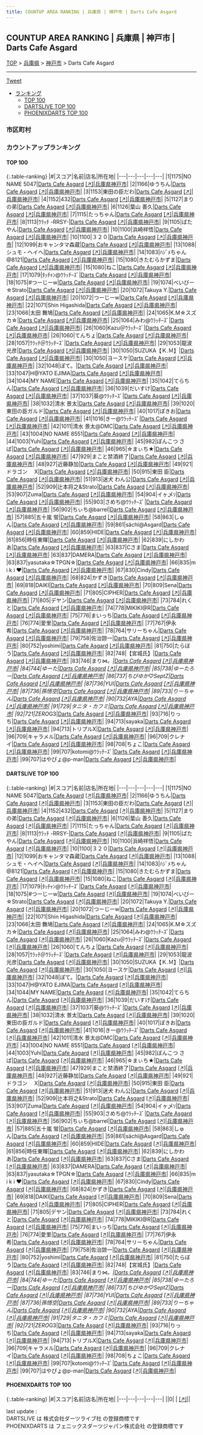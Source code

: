 ```yaml
---
title: COUNTUP AREA RANKING | 兵庫県 | 神戸市 | Darts Cafe Asgard
---
```

## COUNTUP AREA RANKING | 兵庫県 | 神戸市 | Darts Cafe Asgard

[TOP](/darts/rank/) > [兵庫県](/darts/rank/兵庫県/) > [神戸市](/darts/rank/兵庫県/神戸市/) > Darts Cafe Asgard

___

<a href="https://twitter.com/share?ref_src=twsrc%5Etfw" data-text="COUNTUP AREA RANKING | 兵庫県神戸市Darts Cafe Asgard" class="twitter-share-button" data-hashtags="DARTSLIVE,PHOENIXDARTS,darts,ダーツ" data-show-count="false">Tweet</a>

* [ランキング](#カウントアップランキング)
    * [TOP 100](#top-100)
    * [DARTSLIVE TOP 100](#dartslive-top-100)
    * [PHOENIXDARTS TOP 100](#phoenixdarts-top-100)

### 市区町村

<ul>

</ul>

### カウントアップランキング

#### TOP 100



{:.table-ranking}
|#|スコア|名前|店名|所在地|
|---|---|---|---|---|
|1|1175|<span class="rank-name-dl">NO NAME 5047</span>|<a href="/darts/rank/shops/84712648398ecf960d9b047a20a7ba1e.html">Darts Cafe Asgard</a> <a href="https://search.dartslive.com/jp/shop/84712648398ecf960d9b047a20a7ba1e">[↗]</a>|<a href="/darts/rank/兵庫県/神戸市">兵庫県神戸市</a>|
|2|1166|<span class="rank-name-dl">ゆうちん</span>|<a href="/darts/rank/shops/84712648398ecf960d9b047a20a7ba1e.html">Darts Cafe Asgard</a> <a href="https://search.dartslive.com/jp/shop/84712648398ecf960d9b047a20a7ba1e">[↗]</a>|<a href="/darts/rank/兵庫県/神戸市">兵庫県神戸市</a>|
|3|1153|<span class="rank-name-dl">東田の臣だわ</span>|<a href="/darts/rank/shops/84712648398ecf960d9b047a20a7ba1e.html">Darts Cafe Asgard</a> <a href="https://search.dartslive.com/jp/shop/84712648398ecf960d9b047a20a7ba1e">[↗]</a>|<a href="/darts/rank/兵庫県/神戸市">兵庫県神戸市</a>|
|4|1152|<span class="rank-name-dl">432</span>|<a href="/darts/rank/shops/84712648398ecf960d9b047a20a7ba1e.html">Darts Cafe Asgard</a> <a href="https://search.dartslive.com/jp/shop/84712648398ecf960d9b047a20a7ba1e">[↗]</a>|<a href="/darts/rank/兵庫県/神戸市">兵庫県神戸市</a>|
|5|1127|<span class="rank-name-dl">まりの弟</span>|<a href="/darts/rank/shops/84712648398ecf960d9b047a20a7ba1e.html">Darts Cafe Asgard</a> <a href="https://search.dartslive.com/jp/shop/84712648398ecf960d9b047a20a7ba1e">[↗]</a>|<a href="/darts/rank/兵庫県/神戸市">兵庫県神戸市</a>|
|6|1126|<span class="rank-name-dl">葉山 善久</span>|<a href="/darts/rank/shops/84712648398ecf960d9b047a20a7ba1e.html">Darts Cafe Asgard</a> <a href="https://search.dartslive.com/jp/shop/84712648398ecf960d9b047a20a7ba1e">[↗]</a>|<a href="/darts/rank/兵庫県/神戸市">兵庫県神戸市</a>|
|7|1115|<span class="rank-name-dl">たっちゃん</span>|<a href="/darts/rank/shops/84712648398ecf960d9b047a20a7ba1e.html">Darts Cafe Asgard</a> <a href="https://search.dartslive.com/jp/shop/84712648398ecf960d9b047a20a7ba1e">[↗]</a>|<a href="/darts/rank/兵庫県/神戸市">兵庫県神戸市</a>|
|8|1113|<span class="rank-name-dl">ｳﾗｯﾁ -RRSY-</span>|<a href="/darts/rank/shops/84712648398ecf960d9b047a20a7ba1e.html">Darts Cafe Asgard</a> <a href="https://search.dartslive.com/jp/shop/84712648398ecf960d9b047a20a7ba1e">[↗]</a>|<a href="/darts/rank/兵庫県/神戸市">兵庫県神戸市</a>|
|9|1105|<span class="rank-name-dl">ばたやん</span>|<a href="/darts/rank/shops/84712648398ecf960d9b047a20a7ba1e.html">Darts Cafe Asgard</a> <a href="https://search.dartslive.com/jp/shop/84712648398ecf960d9b047a20a7ba1e">[↗]</a>|<a href="/darts/rank/兵庫県/神戸市">兵庫県神戸市</a>|
|10|1100|<span class="rank-name-dl">浜崎祥悟</span>|<a href="/darts/rank/shops/84712648398ecf960d9b047a20a7ba1e.html">Darts Cafe Asgard</a> <a href="https://search.dartslive.com/jp/shop/84712648398ecf960d9b047a20a7ba1e">[↗]</a>|<a href="/darts/rank/兵庫県/神戸市">兵庫県神戸市</a>|
|10|1100|<span class="rank-name-dl">３２０</span>|<a href="/darts/rank/shops/84712648398ecf960d9b047a20a7ba1e.html">Darts Cafe Asgard</a> <a href="https://search.dartslive.com/jp/shop/84712648398ecf960d9b047a20a7ba1e">[↗]</a>|<a href="/darts/rank/兵庫県/神戸市">兵庫県神戸市</a>|
|12|1099|<span class="rank-name-dl">おキャンタマ森蔵</span>|<a href="/darts/rank/shops/84712648398ecf960d9b047a20a7ba1e.html">Darts Cafe Asgard</a> <a href="https://search.dartslive.com/jp/shop/84712648398ecf960d9b047a20a7ba1e">[↗]</a>|<a href="/darts/rank/兵庫県/神戸市">兵庫県神戸市</a>|
|13|1088|<span class="rank-name-dl">シュモ・ヘイヘ</span>|<a href="/darts/rank/shops/84712648398ecf960d9b047a20a7ba1e.html">Darts Cafe Asgard</a> <a href="https://search.dartslive.com/jp/shop/84712648398ecf960d9b047a20a7ba1e">[↗]</a>|<a href="/darts/rank/兵庫県/神戸市">兵庫県神戸市</a>|
|14|1083|<span class="rank-name-dl">ﾊｼﾞﾒちゃん@8121</span>|<a href="/darts/rank/shops/84712648398ecf960d9b047a20a7ba1e.html">Darts Cafe Asgard</a> <a href="https://search.dartslive.com/jp/shop/84712648398ecf960d9b047a20a7ba1e">[↗]</a>|<a href="/darts/rank/兵庫県/神戸市">兵庫県神戸市</a>|
|15|1080|<span class="rank-name-dl">きたむらかずま</span>|<a href="/darts/rank/shops/84712648398ecf960d9b047a20a7ba1e.html">Darts Cafe Asgard</a> <a href="https://search.dartslive.com/jp/shop/84712648398ecf960d9b047a20a7ba1e">[↗]</a>|<a href="/darts/rank/兵庫県/神戸市">兵庫県神戸市</a>|
|15|1080|<span class="rank-name-dl">ねこ</span>|<a href="/darts/rank/shops/84712648398ecf960d9b047a20a7ba1e.html">Darts Cafe Asgard</a> <a href="https://search.dartslive.com/jp/shop/84712648398ecf960d9b047a20a7ba1e">[↗]</a>|<a href="/darts/rank/兵庫県/神戸市">兵庫県神戸市</a>|
|17|1079|<span class="rank-name-dl">ﾀｯﾁｬﾝ@ｳﾗｯﾁｰｽﾞ</span>|<a href="/darts/rank/shops/84712648398ecf960d9b047a20a7ba1e.html">Darts Cafe Asgard</a> <a href="https://search.dartslive.com/jp/shop/84712648398ecf960d9b047a20a7ba1e">[↗]</a>|<a href="/darts/rank/兵庫県/神戸市">兵庫県神戸市</a>|
|18|1075|<span class="rank-name-dl">#つーじーw</span>|<a href="/darts/rank/shops/84712648398ecf960d9b047a20a7ba1e.html">Darts Cafe Asgard</a> <a href="https://search.dartslive.com/jp/shop/84712648398ecf960d9b047a20a7ba1e">[↗]</a>|<a href="/darts/rank/兵庫県/神戸市">兵庫県神戸市</a>|
|19|1074|<span class="rank-name-dl">べいびー☆Strato</span>|<a href="/darts/rank/shops/84712648398ecf960d9b047a20a7ba1e.html">Darts Cafe Asgard</a> <a href="https://search.dartslive.com/jp/shop/84712648398ecf960d9b047a20a7ba1e">[↗]</a>|<a href="/darts/rank/兵庫県/神戸市">兵庫県神戸市</a>|
|20|1072|<span class="rank-name-dl">Takuya Y.</span>|<a href="/darts/rank/shops/84712648398ecf960d9b047a20a7ba1e.html">Darts Cafe Asgard</a> <a href="https://search.dartslive.com/jp/shop/84712648398ecf960d9b047a20a7ba1e">[↗]</a>|<a href="/darts/rank/兵庫県/神戸市">兵庫県神戸市</a>|
|20|1072|<span class="rank-name-dl">つーじーw</span>|<a href="/darts/rank/shops/84712648398ecf960d9b047a20a7ba1e.html">Darts Cafe Asgard</a> <a href="https://search.dartslive.com/jp/shop/84712648398ecf960d9b047a20a7ba1e">[↗]</a>|<a href="/darts/rank/兵庫県/神戸市">兵庫県神戸市</a>|
|22|1071|<span class="rank-name-dl">Shin Higashida</span>|<a href="/darts/rank/shops/84712648398ecf960d9b047a20a7ba1e.html">Darts Cafe Asgard</a> <a href="https://search.dartslive.com/jp/shop/84712648398ecf960d9b047a20a7ba1e">[↗]</a>|<a href="/darts/rank/兵庫県/神戸市">兵庫県神戸市</a>|
|23|1066|<span class="rank-name-dl">太田 舞鳩</span>|<a href="/darts/rank/shops/84712648398ecf960d9b047a20a7ba1e.html">Darts Cafe Asgard</a> <a href="https://search.dartslive.com/jp/shop/84712648398ecf960d9b047a20a7ba1e">[↗]</a>|<a href="/darts/rank/兵庫県/神戸市">兵庫県神戸市</a>|
|24|1065|<span class="rank-name-dl">K.M☆スズカ☆</span>|<a href="/darts/rank/shops/84712648398ecf960d9b047a20a7ba1e.html">Darts Cafe Asgard</a> <a href="https://search.dartslive.com/jp/shop/84712648398ecf960d9b047a20a7ba1e">[↗]</a>|<a href="/darts/rank/兵庫県/神戸市">兵庫県神戸市</a>|
|25|1064|<span class="rank-name-dl">みわ@ｳﾗｯﾁｰｽﾞ</span>|<a href="/darts/rank/shops/84712648398ecf960d9b047a20a7ba1e.html">Darts Cafe Asgard</a> <a href="https://search.dartslive.com/jp/shop/84712648398ecf960d9b047a20a7ba1e">[↗]</a>|<a href="/darts/rank/兵庫県/神戸市">兵庫県神戸市</a>|
|26|1060|<span class="rank-name-dl">Kazu＠ｳﾗｯﾁｰｽﾞ</span>|<a href="/darts/rank/shops/84712648398ecf960d9b047a20a7ba1e.html">Darts Cafe Asgard</a> <a href="https://search.dartslive.com/jp/shop/84712648398ecf960d9b047a20a7ba1e">[↗]</a>|<a href="/darts/rank/兵庫県/神戸市">兵庫県神戸市</a>|
|26|1060|<span class="rank-name-dl">てんちょ</span>|<a href="/darts/rank/shops/84712648398ecf960d9b047a20a7ba1e.html">Darts Cafe Asgard</a> <a href="https://search.dartslive.com/jp/shop/84712648398ecf960d9b047a20a7ba1e">[↗]</a>|<a href="/darts/rank/兵庫県/神戸市">兵庫県神戸市</a>|
|28|1057|<span class="rank-name-dl">ｳﾗｯﾁ＠ｳﾗｯﾁｰｽﾞ</span>|<a href="/darts/rank/shops/84712648398ecf960d9b047a20a7ba1e.html">Darts Cafe Asgard</a> <a href="https://search.dartslive.com/jp/shop/84712648398ecf960d9b047a20a7ba1e">[↗]</a>|<a href="/darts/rank/兵庫県/神戸市">兵庫県神戸市</a>|
|29|1053|<span class="rank-name-dl">龍波　光彦</span>|<a href="/darts/rank/shops/84712648398ecf960d9b047a20a7ba1e.html">Darts Cafe Asgard</a> <a href="https://search.dartslive.com/jp/shop/84712648398ecf960d9b047a20a7ba1e">[↗]</a>|<a href="/darts/rank/兵庫県/神戸市">兵庫県神戸市</a>|
|30|1050|<span class="rank-name-dl">SUZUKA【Ｋ.Ｍ】</span>|<a href="/darts/rank/shops/84712648398ecf960d9b047a20a7ba1e.html">Darts Cafe Asgard</a> <a href="https://search.dartslive.com/jp/shop/84712648398ecf960d9b047a20a7ba1e">[↗]</a>|<a href="/darts/rank/兵庫県/神戸市">兵庫県神戸市</a>|
|30|1050|<span class="rank-name-dl">ヨースケ</span>|<a href="/darts/rank/shops/84712648398ecf960d9b047a20a7ba1e.html">Darts Cafe Asgard</a> <a href="https://search.dartslive.com/jp/shop/84712648398ecf960d9b047a20a7ba1e">[↗]</a>|<a href="/darts/rank/兵庫県/神戸市">兵庫県神戸市</a>|
|32|1048|<span class="rank-name-dl">ぽて。</span>|<a href="/darts/rank/shops/84712648398ecf960d9b047a20a7ba1e.html">Darts Cafe Asgard</a> <a href="https://search.dartslive.com/jp/shop/84712648398ecf960d9b047a20a7ba1e">[↗]</a>|<a href="/darts/rank/兵庫県/神戸市">兵庫県神戸市</a>|
|33|1047|<span class="rank-name-dl">H@YATO EJIMA</span>|<a href="/darts/rank/shops/84712648398ecf960d9b047a20a7ba1e.html">Darts Cafe Asgard</a> <a href="https://search.dartslive.com/jp/shop/84712648398ecf960d9b047a20a7ba1e">[↗]</a>|<a href="/darts/rank/兵庫県/神戸市">兵庫県神戸市</a>|
|34|1044|<span class="rank-name-dl">MY NAME</span>|<a href="/darts/rank/shops/84712648398ecf960d9b047a20a7ba1e.html">Darts Cafe Asgard</a> <a href="https://search.dartslive.com/jp/shop/84712648398ecf960d9b047a20a7ba1e">[↗]</a>|<a href="/darts/rank/兵庫県/神戸市">兵庫県神戸市</a>|
|35|1042|<span class="rank-name-dl">てらちん</span>|<a href="/darts/rank/shops/84712648398ecf960d9b047a20a7ba1e.html">Darts Cafe Asgard</a> <a href="https://search.dartslive.com/jp/shop/84712648398ecf960d9b047a20a7ba1e">[↗]</a>|<a href="/darts/rank/兵庫県/神戸市">兵庫県神戸市</a>|
|36|1039|<span class="rank-name-dl">だいすけ</span>|<a href="/darts/rank/shops/84712648398ecf960d9b047a20a7ba1e.html">Darts Cafe Asgard</a> <a href="https://search.dartslive.com/jp/shop/84712648398ecf960d9b047a20a7ba1e">[↗]</a>|<a href="/darts/rank/兵庫県/神戸市">兵庫県神戸市</a>|
|37|1037|<span class="rank-name-dl">葵@ｳﾗｯﾁｰｽﾞ</span>|<a href="/darts/rank/shops/84712648398ecf960d9b047a20a7ba1e.html">Darts Cafe Asgard</a> <a href="https://search.dartslive.com/jp/shop/84712648398ecf960d9b047a20a7ba1e">[↗]</a>|<a href="/darts/rank/兵庫県/神戸市">兵庫県神戸市</a>|
|38|1032|<span class="rank-name-dl">清水 景太</span>|<a href="/darts/rank/shops/84712648398ecf960d9b047a20a7ba1e.html">Darts Cafe Asgard</a> <a href="https://search.dartslive.com/jp/shop/84712648398ecf960d9b047a20a7ba1e">[↗]</a>|<a href="/darts/rank/兵庫県/神戸市">兵庫県神戸市</a>|
|39|1020|<span class="rank-name-dl">東田の臣ガルド</span>|<a href="/darts/rank/shops/84712648398ecf960d9b047a20a7ba1e.html">Darts Cafe Asgard</a> <a href="https://search.dartslive.com/jp/shop/84712648398ecf960d9b047a20a7ba1e">[↗]</a>|<a href="/darts/rank/兵庫県/神戸市">兵庫県神戸市</a>|
|40|1017|<span class="rank-name-dl">ぽきお</span>|<a href="/darts/rank/shops/84712648398ecf960d9b047a20a7ba1e.html">Darts Cafe Asgard</a> <a href="https://search.dartslive.com/jp/shop/84712648398ecf960d9b047a20a7ba1e">[↗]</a>|<a href="/darts/rank/兵庫県/神戸市">兵庫県神戸市</a>|
|41|1016|<span class="rank-name-dl">きー@ｳﾗｯﾁｰｽﾞ</span>|<a href="/darts/rank/shops/84712648398ecf960d9b047a20a7ba1e.html">Darts Cafe Asgard</a> <a href="https://search.dartslive.com/jp/shop/84712648398ecf960d9b047a20a7ba1e">[↗]</a>|<a href="/darts/rank/兵庫県/神戸市">兵庫県神戸市</a>|
|42|1011|<span class="rank-name-dl">清水 景太@DMC</span>|<a href="/darts/rank/shops/84712648398ecf960d9b047a20a7ba1e.html">Darts Cafe Asgard</a> <a href="https://search.dartslive.com/jp/shop/84712648398ecf960d9b047a20a7ba1e">[↗]</a>|<a href="/darts/rank/兵庫県/神戸市">兵庫県神戸市</a>|
|43|1004|<span class="rank-name-dl">NO NAME 8551</span>|<a href="/darts/rank/shops/84712648398ecf960d9b047a20a7ba1e.html">Darts Cafe Asgard</a> <a href="https://search.dartslive.com/jp/shop/84712648398ecf960d9b047a20a7ba1e">[↗]</a>|<a href="/darts/rank/兵庫県/神戸市">兵庫県神戸市</a>|
|44|1003|<span class="rank-name-dl">Yuhi</span>|<a href="/darts/rank/shops/84712648398ecf960d9b047a20a7ba1e.html">Darts Cafe Asgard</a> <a href="https://search.dartslive.com/jp/shop/84712648398ecf960d9b047a20a7ba1e">[↗]</a>|<a href="/darts/rank/兵庫県/神戸市">兵庫県神戸市</a>|
|45|982|<span class="rank-name-dl">ぽんこつ さば</span>|<a href="/darts/rank/shops/84712648398ecf960d9b047a20a7ba1e.html">Darts Cafe Asgard</a> <a href="https://search.dartslive.com/jp/shop/84712648398ecf960d9b047a20a7ba1e">[↗]</a>|<a href="/darts/rank/兵庫県/神戸市">兵庫県神戸市</a>|
|46|965|<span class="rank-name-dl">☆まぃち★</span>|<a href="/darts/rank/shops/84712648398ecf960d9b047a20a7ba1e.html">Darts Cafe Asgard</a> <a href="https://search.dartslive.com/jp/shop/84712648398ecf960d9b047a20a7ba1e">[↗]</a>|<a href="/darts/rank/兵庫県/神戸市">兵庫県神戸市</a>|
|47|929|<span class="rank-name-dl">まこと禁酒終了</span>|<a href="/darts/rank/shops/84712648398ecf960d9b047a20a7ba1e.html">Darts Cafe Asgard</a> <a href="https://search.dartslive.com/jp/shop/84712648398ecf960d9b047a20a7ba1e">[↗]</a>|<a href="/darts/rank/兵庫県/神戸市">兵庫県神戸市</a>|
|48|927|<span class="rank-name-dl">近藤静加</span>|<a href="/darts/rank/shops/84712648398ecf960d9b047a20a7ba1e.html">Darts Cafe Asgard</a> <a href="https://search.dartslive.com/jp/shop/84712648398ecf960d9b047a20a7ba1e">[↗]</a>|<a href="/darts/rank/兵庫県/神戸市">兵庫県神戸市</a>|
|49|921|<span class="rank-name-dl">ドラゴン　 X</span>|<a href="/darts/rank/shops/84712648398ecf960d9b047a20a7ba1e.html">Darts Cafe Asgard</a> <a href="https://search.dartslive.com/jp/shop/84712648398ecf960d9b047a20a7ba1e">[↗]</a>|<a href="/darts/rank/兵庫県/神戸市">兵庫県神戸市</a>|
|50|915|<span class="rank-name-dl">東田 臣</span>|<a href="/darts/rank/shops/84712648398ecf960d9b047a20a7ba1e.html">Darts Cafe Asgard</a> <a href="https://search.dartslive.com/jp/shop/84712648398ecf960d9b047a20a7ba1e">[↗]</a>|<a href="/darts/rank/兵庫県/神戸市">兵庫県神戸市</a>|
|51|913|<span class="rank-name-dl">迷犬 わん公</span>|<a href="/darts/rank/shops/84712648398ecf960d9b047a20a7ba1e.html">Darts Cafe Asgard</a> <a href="https://search.dartslive.com/jp/shop/84712648398ecf960d9b047a20a7ba1e">[↗]</a>|<a href="/darts/rank/兵庫県/神戸市">兵庫県神戸市</a>|
|52|909|<span class="rank-name-dl">辻本将之&amp;Strato</span>|<a href="/darts/rank/shops/84712648398ecf960d9b047a20a7ba1e.html">Darts Cafe Asgard</a> <a href="https://search.dartslive.com/jp/shop/84712648398ecf960d9b047a20a7ba1e">[↗]</a>|<a href="/darts/rank/兵庫県/神戸市">兵庫県神戸市</a>|
|53|907|<span class="rank-name-dl">Zuma</span>|<a href="/darts/rank/shops/84712648398ecf960d9b047a20a7ba1e.html">Darts Cafe Asgard</a> <a href="https://search.dartslive.com/jp/shop/84712648398ecf960d9b047a20a7ba1e">[↗]</a>|<a href="/darts/rank/兵庫県/神戸市">兵庫県神戸市</a>|
|54|904|<span class="rank-name-dl">イヶ乄ｿ</span>|<a href="/darts/rank/shops/84712648398ecf960d9b047a20a7ba1e.html">Darts Cafe Asgard</a> <a href="https://search.dartslive.com/jp/shop/84712648398ecf960d9b047a20a7ba1e">[↗]</a>|<a href="/darts/rank/兵庫県/神戸市">兵庫県神戸市</a>|
|55|903|<span class="rank-name-dl">さめち@ｳﾗｯﾁｰｽﾞ</span>|<a href="/darts/rank/shops/84712648398ecf960d9b047a20a7ba1e.html">Darts Cafe Asgard</a> <a href="https://search.dartslive.com/jp/shop/84712648398ecf960d9b047a20a7ba1e">[↗]</a>|<a href="/darts/rank/兵庫県/神戸市">兵庫県神戸市</a>|
|56|902|<span class="rank-name-dl">ちぃち@barrel</span>|<a href="/darts/rank/shops/84712648398ecf960d9b047a20a7ba1e.html">Darts Cafe Asgard</a> <a href="https://search.dartslive.com/jp/shop/84712648398ecf960d9b047a20a7ba1e">[↗]</a>|<a href="/darts/rank/兵庫県/神戸市">兵庫県神戸市</a>|
|57|885|<span class="rank-name-dl">五十嵐 蛍</span>|<a href="/darts/rank/shops/84712648398ecf960d9b047a20a7ba1e.html">Darts Cafe Asgard</a> <a href="https://search.dartslive.com/jp/shop/84712648398ecf960d9b047a20a7ba1e">[↗]</a>|<a href="/darts/rank/兵庫県/神戸市">兵庫県神戸市</a>|
|58|863|<span class="rank-name-dl">しゅん</span>|<a href="/darts/rank/shops/84712648398ecf960d9b047a20a7ba1e.html">Darts Cafe Asgard</a> <a href="https://search.dartslive.com/jp/shop/84712648398ecf960d9b047a20a7ba1e">[↗]</a>|<a href="/darts/rank/兵庫県/神戸市">兵庫県神戸市</a>|
|59|861|<span class="rank-name-dl">sächï@Asgard</span>|<a href="/darts/rank/shops/84712648398ecf960d9b047a20a7ba1e.html">Darts Cafe Asgard</a> <a href="https://search.dartslive.com/jp/shop/84712648398ecf960d9b047a20a7ba1e">[↗]</a>|<a href="/darts/rank/兵庫県/神戸市">兵庫県神戸市</a>|
|60|859|<span class="rank-name-dl">HIDE</span>|<a href="/darts/rank/shops/84712648398ecf960d9b047a20a7ba1e.html">Darts Cafe Asgard</a> <a href="https://search.dartslive.com/jp/shop/84712648398ecf960d9b047a20a7ba1e">[↗]</a>|<a href="/darts/rank/兵庫県/神戸市">兵庫県神戸市</a>|
|61|856|<span class="rank-name-dl">時任東暉</span>|<a href="/darts/rank/shops/84712648398ecf960d9b047a20a7ba1e.html">Darts Cafe Asgard</a> <a href="https://search.dartslive.com/jp/shop/84712648398ecf960d9b047a20a7ba1e">[↗]</a>|<a href="/darts/rank/兵庫県/神戸市">兵庫県神戸市</a>|
|62|839|<span class="rank-name-dl">にしかわあ</span>|<a href="/darts/rank/shops/84712648398ecf960d9b047a20a7ba1e.html">Darts Cafe Asgard</a> <a href="https://search.dartslive.com/jp/shop/84712648398ecf960d9b047a20a7ba1e">[↗]</a>|<a href="/darts/rank/兵庫県/神戸市">兵庫県神戸市</a>|
|63|837|<span class="rank-name-dl">Cさま</span>|<a href="/darts/rank/shops/84712648398ecf960d9b047a20a7ba1e.html">Darts Cafe Asgard</a> <a href="https://search.dartslive.com/jp/shop/84712648398ecf960d9b047a20a7ba1e">[↗]</a>|<a href="/darts/rank/兵庫県/神戸市">兵庫県神戸市</a>|
|63|837|<span class="rank-name-dl">DAMERA</span>|<a href="/darts/rank/shops/84712648398ecf960d9b047a20a7ba1e.html">Darts Cafe Asgard</a> <a href="https://search.dartslive.com/jp/shop/84712648398ecf960d9b047a20a7ba1e">[↗]</a>|<a href="/darts/rank/兵庫県/神戸市">兵庫県神戸市</a>|
|63|837|<span class="rank-name-dl">yasutaka☆TPGN☆</span>|<a href="/darts/rank/shops/84712648398ecf960d9b047a20a7ba1e.html">Darts Cafe Asgard</a> <a href="https://search.dartslive.com/jp/shop/84712648398ecf960d9b047a20a7ba1e">[↗]</a>|<a href="/darts/rank/兵庫県/神戸市">兵庫県神戸市</a>|
|66|835|<span class="rank-name-dl">m i k i ❤︎</span>|<a href="/darts/rank/shops/84712648398ecf960d9b047a20a7ba1e.html">Darts Cafe Asgard</a> <a href="https://search.dartslive.com/jp/shop/84712648398ecf960d9b047a20a7ba1e">[↗]</a>|<a href="/darts/rank/兵庫県/神戸市">兵庫県神戸市</a>|
|67|830|<span class="rank-name-dl">Cindy</span>|<a href="/darts/rank/shops/84712648398ecf960d9b047a20a7ba1e.html">Darts Cafe Asgard</a> <a href="https://search.dartslive.com/jp/shop/84712648398ecf960d9b047a20a7ba1e">[↗]</a>|<a href="/darts/rank/兵庫県/神戸市">兵庫県神戸市</a>|
|68|824|<span class="rank-name-dl">かずき</span>|<a href="/darts/rank/shops/84712648398ecf960d9b047a20a7ba1e.html">Darts Cafe Asgard</a> <a href="https://search.dartslive.com/jp/shop/84712648398ecf960d9b047a20a7ba1e">[↗]</a>|<a href="/darts/rank/兵庫県/神戸市">兵庫県神戸市</a>|
|69|818|<span class="rank-name-dl">DAIKI</span>|<a href="/darts/rank/shops/84712648398ecf960d9b047a20a7ba1e.html">Darts Cafe Asgard</a> <a href="https://search.dartslive.com/jp/shop/84712648398ecf960d9b047a20a7ba1e">[↗]</a>|<a href="/darts/rank/兵庫県/神戸市">兵庫県神戸市</a>|
|70|809|<span class="rank-name-dl">Sena</span>|<a href="/darts/rank/shops/84712648398ecf960d9b047a20a7ba1e.html">Darts Cafe Asgard</a> <a href="https://search.dartslive.com/jp/shop/84712648398ecf960d9b047a20a7ba1e">[↗]</a>|<a href="/darts/rank/兵庫県/神戸市">兵庫県神戸市</a>|
|71|805|<span class="rank-name-dl">CIPHER</span>|<a href="/darts/rank/shops/84712648398ecf960d9b047a20a7ba1e.html">Darts Cafe Asgard</a> <a href="https://search.dartslive.com/jp/shop/84712648398ecf960d9b047a20a7ba1e">[↗]</a>|<a href="/darts/rank/兵庫県/神戸市">兵庫県神戸市</a>|
|71|805|<span class="rank-name-dl">デヤン</span>|<a href="/darts/rank/shops/84712648398ecf960d9b047a20a7ba1e.html">Darts Cafe Asgard</a> <a href="https://search.dartslive.com/jp/shop/84712648398ecf960d9b047a20a7ba1e">[↗]</a>|<a href="/darts/rank/兵庫県/神戸市">兵庫県神戸市</a>|
|73|784|<span class="rank-name-dl">れくと</span>|<a href="/darts/rank/shops/84712648398ecf960d9b047a20a7ba1e.html">Darts Cafe Asgard</a> <a href="https://search.dartslive.com/jp/shop/84712648398ecf960d9b047a20a7ba1e">[↗]</a>|<a href="/darts/rank/兵庫県/神戸市">兵庫県神戸市</a>|
|74|778|<span class="rank-name-dl">MIKIKI@R</span>|<a href="/darts/rank/shops/84712648398ecf960d9b047a20a7ba1e.html">Darts Cafe Asgard</a> <a href="https://search.dartslive.com/jp/shop/84712648398ecf960d9b047a20a7ba1e">[↗]</a>|<a href="/darts/rank/兵庫県/神戸市">兵庫県神戸市</a>|
|75|776|<span class="rank-name-dl">まいっち</span>|<a href="/darts/rank/shops/84712648398ecf960d9b047a20a7ba1e.html">Darts Cafe Asgard</a> <a href="https://search.dartslive.com/jp/shop/84712648398ecf960d9b047a20a7ba1e">[↗]</a>|<a href="/darts/rank/兵庫県/神戸市">兵庫県神戸市</a>|
|76|774|<span class="rank-name-dl">愛里</span>|<a href="/darts/rank/shops/84712648398ecf960d9b047a20a7ba1e.html">Darts Cafe Asgard</a> <a href="https://search.dartslive.com/jp/shop/84712648398ecf960d9b047a20a7ba1e">[↗]</a>|<a href="/darts/rank/兵庫県/神戸市">兵庫県神戸市</a>|
|77|767|<span class="rank-name-dl">伊永 希</span>|<a href="/darts/rank/shops/84712648398ecf960d9b047a20a7ba1e.html">Darts Cafe Asgard</a> <a href="https://search.dartslive.com/jp/shop/84712648398ecf960d9b047a20a7ba1e">[↗]</a>|<a href="/darts/rank/兵庫県/神戸市">兵庫県神戸市</a>|
|78|764|<span class="rank-name-dl">サリーちゃん</span>|<a href="/darts/rank/shops/84712648398ecf960d9b047a20a7ba1e.html">Darts Cafe Asgard</a> <a href="https://search.dartslive.com/jp/shop/84712648398ecf960d9b047a20a7ba1e">[↗]</a>|<a href="/darts/rank/兵庫県/神戸市">兵庫県神戸市</a>|
|79|758|<span class="rank-name-dl">佐治諒一</span>|<a href="/darts/rank/shops/84712648398ecf960d9b047a20a7ba1e.html">Darts Cafe Asgard</a> <a href="https://search.dartslive.com/jp/shop/84712648398ecf960d9b047a20a7ba1e">[↗]</a>|<a href="/darts/rank/兵庫県/神戸市">兵庫県神戸市</a>|
|80|752|<span class="rank-name-dl">yoshimi</span>|<a href="/darts/rank/shops/84712648398ecf960d9b047a20a7ba1e.html">Darts Cafe Asgard</a> <a href="https://search.dartslive.com/jp/shop/84712648398ecf960d9b047a20a7ba1e">[↗]</a>|<a href="/darts/rank/兵庫県/神戸市">兵庫県神戸市</a>|
|81|750|<span class="rank-name-dl">たらぼう</span>|<a href="/darts/rank/shops/84712648398ecf960d9b047a20a7ba1e.html">Darts Cafe Asgard</a> <a href="https://search.dartslive.com/jp/shop/84712648398ecf960d9b047a20a7ba1e">[↗]</a>|<a href="/darts/rank/兵庫県/神戸市">兵庫県神戸市</a>|
|82|748|<span class="rank-name-dl">【宮城氏】</span>|<a href="/darts/rank/shops/84712648398ecf960d9b047a20a7ba1e.html">Darts Cafe Asgard</a> <a href="https://search.dartslive.com/jp/shop/84712648398ecf960d9b047a20a7ba1e">[↗]</a>|<a href="/darts/rank/兵庫県/神戸市">兵庫県神戸市</a>|
|83|746|<span class="rank-name-dl">まり⋈*。</span>|<a href="/darts/rank/shops/84712648398ecf960d9b047a20a7ba1e.html">Darts Cafe Asgard</a> <a href="https://search.dartslive.com/jp/shop/84712648398ecf960d9b047a20a7ba1e">[↗]</a>|<a href="/darts/rank/兵庫県/神戸市">兵庫県神戸市</a>|
|84|744|<span class="rank-name-dl">ゆーた</span>|<a href="/darts/rank/shops/84712648398ecf960d9b047a20a7ba1e.html">Darts Cafe Asgard</a> <a href="https://search.dartslive.com/jp/shop/84712648398ecf960d9b047a20a7ba1e">[↗]</a>|<a href="/darts/rank/兵庫県/神戸市">兵庫県神戸市</a>|
|85|738|<span class="rank-name-dl">ゆーたろー</span>|<a href="/darts/rank/shops/84712648398ecf960d9b047a20a7ba1e.html">Darts Cafe Asgard</a> <a href="https://search.dartslive.com/jp/shop/84712648398ecf960d9b047a20a7ba1e">[↗]</a>|<a href="/darts/rank/兵庫県/神戸市">兵庫県神戸市</a>|
|86|737|<span class="rank-name-dl">ちびゆか♡SeptZ</span>|<a href="/darts/rank/shops/84712648398ecf960d9b047a20a7ba1e.html">Darts Cafe Asgard</a> <a href="https://search.dartslive.com/jp/shop/84712648398ecf960d9b047a20a7ba1e">[↗]</a>|<a href="/darts/rank/兵庫県/神戸市">兵庫県神戸市</a>|
|87|736|<span class="rank-name-dl">YUI</span>|<a href="/darts/rank/shops/84712648398ecf960d9b047a20a7ba1e.html">Darts Cafe Asgard</a> <a href="https://search.dartslive.com/jp/shop/84712648398ecf960d9b047a20a7ba1e">[↗]</a>|<a href="/darts/rank/兵庫県/神戸市">兵庫県神戸市</a>|
|87|736|<span class="rank-name-dl">孫悟空</span>|<a href="/darts/rank/shops/84712648398ecf960d9b047a20a7ba1e.html">Darts Cafe Asgard</a> <a href="https://search.dartslive.com/jp/shop/84712648398ecf960d9b047a20a7ba1e">[↗]</a>|<a href="/darts/rank/兵庫県/神戸市">兵庫県神戸市</a>|
|89|733|<span class="rank-name-dl">りーちゃん</span>|<a href="/darts/rank/shops/84712648398ecf960d9b047a20a7ba1e.html">Darts Cafe Asgard</a> <a href="https://search.dartslive.com/jp/shop/84712648398ecf960d9b047a20a7ba1e">[↗]</a>|<a href="/darts/rank/兵庫県/神戸市">兵庫県神戸市</a>|
|90|732|<span class="rank-name-dl">AYA</span>|<a href="/darts/rank/shops/84712648398ecf960d9b047a20a7ba1e.html">Darts Cafe Asgard</a> <a href="https://search.dartslive.com/jp/shop/84712648398ecf960d9b047a20a7ba1e">[↗]</a>|<a href="/darts/rank/兵庫県/神戸市">兵庫県神戸市</a>|
|91|729|<span class="rank-name-dl">タニタ・カフミ</span>|<a href="/darts/rank/shops/84712648398ecf960d9b047a20a7ba1e.html">Darts Cafe Asgard</a> <a href="https://search.dartslive.com/jp/shop/84712648398ecf960d9b047a20a7ba1e">[↗]</a>|<a href="/darts/rank/兵庫県/神戸市">兵庫県神戸市</a>|
|92|721|<span class="rank-name-dl">ZERO*G3</span>|<a href="/darts/rank/shops/84712648398ecf960d9b047a20a7ba1e.html">Darts Cafe Asgard</a> <a href="https://search.dartslive.com/jp/shop/84712648398ecf960d9b047a20a7ba1e">[↗]</a>|<a href="/darts/rank/兵庫県/神戸市">兵庫県神戸市</a>|
|93|716|<span class="rank-name-dl">りっち</span>|<a href="/darts/rank/shops/84712648398ecf960d9b047a20a7ba1e.html">Darts Cafe Asgard</a> <a href="https://search.dartslive.com/jp/shop/84712648398ecf960d9b047a20a7ba1e">[↗]</a>|<a href="/darts/rank/兵庫県/神戸市">兵庫県神戸市</a>|
|94|713|<span class="rank-name-dl">sayaka</span>|<a href="/darts/rank/shops/84712648398ecf960d9b047a20a7ba1e.html">Darts Cafe Asgard</a> <a href="https://search.dartslive.com/jp/shop/84712648398ecf960d9b047a20a7ba1e">[↗]</a>|<a href="/darts/rank/兵庫県/神戸市">兵庫県神戸市</a>|
|94|713|<span class="rank-name-dl">トリプルX</span>|<a href="/darts/rank/shops/84712648398ecf960d9b047a20a7ba1e.html">Darts Cafe Asgard</a> <a href="https://search.dartslive.com/jp/shop/84712648398ecf960d9b047a20a7ba1e">[↗]</a>|<a href="/darts/rank/兵庫県/神戸市">兵庫県神戸市</a>|
|96|709|<span class="rank-name-dl">キャラメル</span>|<a href="/darts/rank/shops/84712648398ecf960d9b047a20a7ba1e.html">Darts Cafe Asgard</a> <a href="https://search.dartslive.com/jp/shop/84712648398ecf960d9b047a20a7ba1e">[↗]</a>|<a href="/darts/rank/兵庫県/神戸市">兵庫県神戸市</a>|
|96|709|<span class="rank-name-dl">クレナイ</span>|<a href="/darts/rank/shops/84712648398ecf960d9b047a20a7ba1e.html">Darts Cafe Asgard</a> <a href="https://search.dartslive.com/jp/shop/84712648398ecf960d9b047a20a7ba1e">[↗]</a>|<a href="/darts/rank/兵庫県/神戸市">兵庫県神戸市</a>|
|98|708|<span class="rank-name-dl">ちょこ</span>|<a href="/darts/rank/shops/84712648398ecf960d9b047a20a7ba1e.html">Darts Cafe Asgard</a> <a href="https://search.dartslive.com/jp/shop/84712648398ecf960d9b047a20a7ba1e">[↗]</a>|<a href="/darts/rank/兵庫県/神戸市">兵庫県神戸市</a>|
|99|707|<span class="rank-name-dl">kotomi@ｳﾗｯﾁｰｽﾞ</span>|<a href="/darts/rank/shops/84712648398ecf960d9b047a20a7ba1e.html">Darts Cafe Asgard</a> <a href="https://search.dartslive.com/jp/shop/84712648398ecf960d9b047a20a7ba1e">[↗]</a>|<a href="/darts/rank/兵庫県/神戸市">兵庫県神戸市</a>|
|99|707|<span class="rank-name-dl">はやぴょ@p-man</span>|<a href="/darts/rank/shops/84712648398ecf960d9b047a20a7ba1e.html">Darts Cafe Asgard</a> <a href="https://search.dartslive.com/jp/shop/84712648398ecf960d9b047a20a7ba1e">[↗]</a>|<a href="/darts/rank/兵庫県/神戸市">兵庫県神戸市</a>|


#### DARTSLIVE TOP 100



{:.table-ranking}
|#|スコア|名前|店名|所在地|
|---|---|---|---|---|
|1|1175|<span class="rank-name-dl">NO NAME 5047</span>|<a href="/darts/rank/shops/84712648398ecf960d9b047a20a7ba1e.html">Darts Cafe Asgard</a> <a href="https://search.dartslive.com/jp/shop/84712648398ecf960d9b047a20a7ba1e">[↗]</a>|<a href="/darts/rank/兵庫県/神戸市">兵庫県神戸市</a>|
|2|1166|<span class="rank-name-dl">ゆうちん</span>|<a href="/darts/rank/shops/84712648398ecf960d9b047a20a7ba1e.html">Darts Cafe Asgard</a> <a href="https://search.dartslive.com/jp/shop/84712648398ecf960d9b047a20a7ba1e">[↗]</a>|<a href="/darts/rank/兵庫県/神戸市">兵庫県神戸市</a>|
|3|1153|<span class="rank-name-dl">東田の臣だわ</span>|<a href="/darts/rank/shops/84712648398ecf960d9b047a20a7ba1e.html">Darts Cafe Asgard</a> <a href="https://search.dartslive.com/jp/shop/84712648398ecf960d9b047a20a7ba1e">[↗]</a>|<a href="/darts/rank/兵庫県/神戸市">兵庫県神戸市</a>|
|4|1152|<span class="rank-name-dl">432</span>|<a href="/darts/rank/shops/84712648398ecf960d9b047a20a7ba1e.html">Darts Cafe Asgard</a> <a href="https://search.dartslive.com/jp/shop/84712648398ecf960d9b047a20a7ba1e">[↗]</a>|<a href="/darts/rank/兵庫県/神戸市">兵庫県神戸市</a>|
|5|1127|<span class="rank-name-dl">まりの弟</span>|<a href="/darts/rank/shops/84712648398ecf960d9b047a20a7ba1e.html">Darts Cafe Asgard</a> <a href="https://search.dartslive.com/jp/shop/84712648398ecf960d9b047a20a7ba1e">[↗]</a>|<a href="/darts/rank/兵庫県/神戸市">兵庫県神戸市</a>|
|6|1126|<span class="rank-name-dl">葉山 善久</span>|<a href="/darts/rank/shops/84712648398ecf960d9b047a20a7ba1e.html">Darts Cafe Asgard</a> <a href="https://search.dartslive.com/jp/shop/84712648398ecf960d9b047a20a7ba1e">[↗]</a>|<a href="/darts/rank/兵庫県/神戸市">兵庫県神戸市</a>|
|7|1115|<span class="rank-name-dl">たっちゃん</span>|<a href="/darts/rank/shops/84712648398ecf960d9b047a20a7ba1e.html">Darts Cafe Asgard</a> <a href="https://search.dartslive.com/jp/shop/84712648398ecf960d9b047a20a7ba1e">[↗]</a>|<a href="/darts/rank/兵庫県/神戸市">兵庫県神戸市</a>|
|8|1113|<span class="rank-name-dl">ｳﾗｯﾁ -RRSY-</span>|<a href="/darts/rank/shops/84712648398ecf960d9b047a20a7ba1e.html">Darts Cafe Asgard</a> <a href="https://search.dartslive.com/jp/shop/84712648398ecf960d9b047a20a7ba1e">[↗]</a>|<a href="/darts/rank/兵庫県/神戸市">兵庫県神戸市</a>|
|9|1105|<span class="rank-name-dl">ばたやん</span>|<a href="/darts/rank/shops/84712648398ecf960d9b047a20a7ba1e.html">Darts Cafe Asgard</a> <a href="https://search.dartslive.com/jp/shop/84712648398ecf960d9b047a20a7ba1e">[↗]</a>|<a href="/darts/rank/兵庫県/神戸市">兵庫県神戸市</a>|
|10|1100|<span class="rank-name-dl">浜崎祥悟</span>|<a href="/darts/rank/shops/84712648398ecf960d9b047a20a7ba1e.html">Darts Cafe Asgard</a> <a href="https://search.dartslive.com/jp/shop/84712648398ecf960d9b047a20a7ba1e">[↗]</a>|<a href="/darts/rank/兵庫県/神戸市">兵庫県神戸市</a>|
|10|1100|<span class="rank-name-dl">３２０</span>|<a href="/darts/rank/shops/84712648398ecf960d9b047a20a7ba1e.html">Darts Cafe Asgard</a> <a href="https://search.dartslive.com/jp/shop/84712648398ecf960d9b047a20a7ba1e">[↗]</a>|<a href="/darts/rank/兵庫県/神戸市">兵庫県神戸市</a>|
|12|1099|<span class="rank-name-dl">おキャンタマ森蔵</span>|<a href="/darts/rank/shops/84712648398ecf960d9b047a20a7ba1e.html">Darts Cafe Asgard</a> <a href="https://search.dartslive.com/jp/shop/84712648398ecf960d9b047a20a7ba1e">[↗]</a>|<a href="/darts/rank/兵庫県/神戸市">兵庫県神戸市</a>|
|13|1088|<span class="rank-name-dl">シュモ・ヘイヘ</span>|<a href="/darts/rank/shops/84712648398ecf960d9b047a20a7ba1e.html">Darts Cafe Asgard</a> <a href="https://search.dartslive.com/jp/shop/84712648398ecf960d9b047a20a7ba1e">[↗]</a>|<a href="/darts/rank/兵庫県/神戸市">兵庫県神戸市</a>|
|14|1083|<span class="rank-name-dl">ﾊｼﾞﾒちゃん@8121</span>|<a href="/darts/rank/shops/84712648398ecf960d9b047a20a7ba1e.html">Darts Cafe Asgard</a> <a href="https://search.dartslive.com/jp/shop/84712648398ecf960d9b047a20a7ba1e">[↗]</a>|<a href="/darts/rank/兵庫県/神戸市">兵庫県神戸市</a>|
|15|1080|<span class="rank-name-dl">きたむらかずま</span>|<a href="/darts/rank/shops/84712648398ecf960d9b047a20a7ba1e.html">Darts Cafe Asgard</a> <a href="https://search.dartslive.com/jp/shop/84712648398ecf960d9b047a20a7ba1e">[↗]</a>|<a href="/darts/rank/兵庫県/神戸市">兵庫県神戸市</a>|
|15|1080|<span class="rank-name-dl">ねこ</span>|<a href="/darts/rank/shops/84712648398ecf960d9b047a20a7ba1e.html">Darts Cafe Asgard</a> <a href="https://search.dartslive.com/jp/shop/84712648398ecf960d9b047a20a7ba1e">[↗]</a>|<a href="/darts/rank/兵庫県/神戸市">兵庫県神戸市</a>|
|17|1079|<span class="rank-name-dl">ﾀｯﾁｬﾝ@ｳﾗｯﾁｰｽﾞ</span>|<a href="/darts/rank/shops/84712648398ecf960d9b047a20a7ba1e.html">Darts Cafe Asgard</a> <a href="https://search.dartslive.com/jp/shop/84712648398ecf960d9b047a20a7ba1e">[↗]</a>|<a href="/darts/rank/兵庫県/神戸市">兵庫県神戸市</a>|
|18|1075|<span class="rank-name-dl">#つーじーw</span>|<a href="/darts/rank/shops/84712648398ecf960d9b047a20a7ba1e.html">Darts Cafe Asgard</a> <a href="https://search.dartslive.com/jp/shop/84712648398ecf960d9b047a20a7ba1e">[↗]</a>|<a href="/darts/rank/兵庫県/神戸市">兵庫県神戸市</a>|
|19|1074|<span class="rank-name-dl">べいびー☆Strato</span>|<a href="/darts/rank/shops/84712648398ecf960d9b047a20a7ba1e.html">Darts Cafe Asgard</a> <a href="https://search.dartslive.com/jp/shop/84712648398ecf960d9b047a20a7ba1e">[↗]</a>|<a href="/darts/rank/兵庫県/神戸市">兵庫県神戸市</a>|
|20|1072|<span class="rank-name-dl">Takuya Y.</span>|<a href="/darts/rank/shops/84712648398ecf960d9b047a20a7ba1e.html">Darts Cafe Asgard</a> <a href="https://search.dartslive.com/jp/shop/84712648398ecf960d9b047a20a7ba1e">[↗]</a>|<a href="/darts/rank/兵庫県/神戸市">兵庫県神戸市</a>|
|20|1072|<span class="rank-name-dl">つーじーw</span>|<a href="/darts/rank/shops/84712648398ecf960d9b047a20a7ba1e.html">Darts Cafe Asgard</a> <a href="https://search.dartslive.com/jp/shop/84712648398ecf960d9b047a20a7ba1e">[↗]</a>|<a href="/darts/rank/兵庫県/神戸市">兵庫県神戸市</a>|
|22|1071|<span class="rank-name-dl">Shin Higashida</span>|<a href="/darts/rank/shops/84712648398ecf960d9b047a20a7ba1e.html">Darts Cafe Asgard</a> <a href="https://search.dartslive.com/jp/shop/84712648398ecf960d9b047a20a7ba1e">[↗]</a>|<a href="/darts/rank/兵庫県/神戸市">兵庫県神戸市</a>|
|23|1066|<span class="rank-name-dl">太田 舞鳩</span>|<a href="/darts/rank/shops/84712648398ecf960d9b047a20a7ba1e.html">Darts Cafe Asgard</a> <a href="https://search.dartslive.com/jp/shop/84712648398ecf960d9b047a20a7ba1e">[↗]</a>|<a href="/darts/rank/兵庫県/神戸市">兵庫県神戸市</a>|
|24|1065|<span class="rank-name-dl">K.M☆スズカ☆</span>|<a href="/darts/rank/shops/84712648398ecf960d9b047a20a7ba1e.html">Darts Cafe Asgard</a> <a href="https://search.dartslive.com/jp/shop/84712648398ecf960d9b047a20a7ba1e">[↗]</a>|<a href="/darts/rank/兵庫県/神戸市">兵庫県神戸市</a>|
|25|1064|<span class="rank-name-dl">みわ@ｳﾗｯﾁｰｽﾞ</span>|<a href="/darts/rank/shops/84712648398ecf960d9b047a20a7ba1e.html">Darts Cafe Asgard</a> <a href="https://search.dartslive.com/jp/shop/84712648398ecf960d9b047a20a7ba1e">[↗]</a>|<a href="/darts/rank/兵庫県/神戸市">兵庫県神戸市</a>|
|26|1060|<span class="rank-name-dl">Kazu＠ｳﾗｯﾁｰｽﾞ</span>|<a href="/darts/rank/shops/84712648398ecf960d9b047a20a7ba1e.html">Darts Cafe Asgard</a> <a href="https://search.dartslive.com/jp/shop/84712648398ecf960d9b047a20a7ba1e">[↗]</a>|<a href="/darts/rank/兵庫県/神戸市">兵庫県神戸市</a>|
|26|1060|<span class="rank-name-dl">てんちょ</span>|<a href="/darts/rank/shops/84712648398ecf960d9b047a20a7ba1e.html">Darts Cafe Asgard</a> <a href="https://search.dartslive.com/jp/shop/84712648398ecf960d9b047a20a7ba1e">[↗]</a>|<a href="/darts/rank/兵庫県/神戸市">兵庫県神戸市</a>|
|28|1057|<span class="rank-name-dl">ｳﾗｯﾁ＠ｳﾗｯﾁｰｽﾞ</span>|<a href="/darts/rank/shops/84712648398ecf960d9b047a20a7ba1e.html">Darts Cafe Asgard</a> <a href="https://search.dartslive.com/jp/shop/84712648398ecf960d9b047a20a7ba1e">[↗]</a>|<a href="/darts/rank/兵庫県/神戸市">兵庫県神戸市</a>|
|29|1053|<span class="rank-name-dl">龍波　光彦</span>|<a href="/darts/rank/shops/84712648398ecf960d9b047a20a7ba1e.html">Darts Cafe Asgard</a> <a href="https://search.dartslive.com/jp/shop/84712648398ecf960d9b047a20a7ba1e">[↗]</a>|<a href="/darts/rank/兵庫県/神戸市">兵庫県神戸市</a>|
|30|1050|<span class="rank-name-dl">SUZUKA【Ｋ.Ｍ】</span>|<a href="/darts/rank/shops/84712648398ecf960d9b047a20a7ba1e.html">Darts Cafe Asgard</a> <a href="https://search.dartslive.com/jp/shop/84712648398ecf960d9b047a20a7ba1e">[↗]</a>|<a href="/darts/rank/兵庫県/神戸市">兵庫県神戸市</a>|
|30|1050|<span class="rank-name-dl">ヨースケ</span>|<a href="/darts/rank/shops/84712648398ecf960d9b047a20a7ba1e.html">Darts Cafe Asgard</a> <a href="https://search.dartslive.com/jp/shop/84712648398ecf960d9b047a20a7ba1e">[↗]</a>|<a href="/darts/rank/兵庫県/神戸市">兵庫県神戸市</a>|
|32|1048|<span class="rank-name-dl">ぽて。</span>|<a href="/darts/rank/shops/84712648398ecf960d9b047a20a7ba1e.html">Darts Cafe Asgard</a> <a href="https://search.dartslive.com/jp/shop/84712648398ecf960d9b047a20a7ba1e">[↗]</a>|<a href="/darts/rank/兵庫県/神戸市">兵庫県神戸市</a>|
|33|1047|<span class="rank-name-dl">H@YATO EJIMA</span>|<a href="/darts/rank/shops/84712648398ecf960d9b047a20a7ba1e.html">Darts Cafe Asgard</a> <a href="https://search.dartslive.com/jp/shop/84712648398ecf960d9b047a20a7ba1e">[↗]</a>|<a href="/darts/rank/兵庫県/神戸市">兵庫県神戸市</a>|
|34|1044|<span class="rank-name-dl">MY NAME</span>|<a href="/darts/rank/shops/84712648398ecf960d9b047a20a7ba1e.html">Darts Cafe Asgard</a> <a href="https://search.dartslive.com/jp/shop/84712648398ecf960d9b047a20a7ba1e">[↗]</a>|<a href="/darts/rank/兵庫県/神戸市">兵庫県神戸市</a>|
|35|1042|<span class="rank-name-dl">てらちん</span>|<a href="/darts/rank/shops/84712648398ecf960d9b047a20a7ba1e.html">Darts Cafe Asgard</a> <a href="https://search.dartslive.com/jp/shop/84712648398ecf960d9b047a20a7ba1e">[↗]</a>|<a href="/darts/rank/兵庫県/神戸市">兵庫県神戸市</a>|
|36|1039|<span class="rank-name-dl">だいすけ</span>|<a href="/darts/rank/shops/84712648398ecf960d9b047a20a7ba1e.html">Darts Cafe Asgard</a> <a href="https://search.dartslive.com/jp/shop/84712648398ecf960d9b047a20a7ba1e">[↗]</a>|<a href="/darts/rank/兵庫県/神戸市">兵庫県神戸市</a>|
|37|1037|<span class="rank-name-dl">葵@ｳﾗｯﾁｰｽﾞ</span>|<a href="/darts/rank/shops/84712648398ecf960d9b047a20a7ba1e.html">Darts Cafe Asgard</a> <a href="https://search.dartslive.com/jp/shop/84712648398ecf960d9b047a20a7ba1e">[↗]</a>|<a href="/darts/rank/兵庫県/神戸市">兵庫県神戸市</a>|
|38|1032|<span class="rank-name-dl">清水 景太</span>|<a href="/darts/rank/shops/84712648398ecf960d9b047a20a7ba1e.html">Darts Cafe Asgard</a> <a href="https://search.dartslive.com/jp/shop/84712648398ecf960d9b047a20a7ba1e">[↗]</a>|<a href="/darts/rank/兵庫県/神戸市">兵庫県神戸市</a>|
|39|1020|<span class="rank-name-dl">東田の臣ガルド</span>|<a href="/darts/rank/shops/84712648398ecf960d9b047a20a7ba1e.html">Darts Cafe Asgard</a> <a href="https://search.dartslive.com/jp/shop/84712648398ecf960d9b047a20a7ba1e">[↗]</a>|<a href="/darts/rank/兵庫県/神戸市">兵庫県神戸市</a>|
|40|1017|<span class="rank-name-dl">ぽきお</span>|<a href="/darts/rank/shops/84712648398ecf960d9b047a20a7ba1e.html">Darts Cafe Asgard</a> <a href="https://search.dartslive.com/jp/shop/84712648398ecf960d9b047a20a7ba1e">[↗]</a>|<a href="/darts/rank/兵庫県/神戸市">兵庫県神戸市</a>|
|41|1016|<span class="rank-name-dl">きー@ｳﾗｯﾁｰｽﾞ</span>|<a href="/darts/rank/shops/84712648398ecf960d9b047a20a7ba1e.html">Darts Cafe Asgard</a> <a href="https://search.dartslive.com/jp/shop/84712648398ecf960d9b047a20a7ba1e">[↗]</a>|<a href="/darts/rank/兵庫県/神戸市">兵庫県神戸市</a>|
|42|1011|<span class="rank-name-dl">清水 景太@DMC</span>|<a href="/darts/rank/shops/84712648398ecf960d9b047a20a7ba1e.html">Darts Cafe Asgard</a> <a href="https://search.dartslive.com/jp/shop/84712648398ecf960d9b047a20a7ba1e">[↗]</a>|<a href="/darts/rank/兵庫県/神戸市">兵庫県神戸市</a>|
|43|1004|<span class="rank-name-dl">NO NAME 8551</span>|<a href="/darts/rank/shops/84712648398ecf960d9b047a20a7ba1e.html">Darts Cafe Asgard</a> <a href="https://search.dartslive.com/jp/shop/84712648398ecf960d9b047a20a7ba1e">[↗]</a>|<a href="/darts/rank/兵庫県/神戸市">兵庫県神戸市</a>|
|44|1003|<span class="rank-name-dl">Yuhi</span>|<a href="/darts/rank/shops/84712648398ecf960d9b047a20a7ba1e.html">Darts Cafe Asgard</a> <a href="https://search.dartslive.com/jp/shop/84712648398ecf960d9b047a20a7ba1e">[↗]</a>|<a href="/darts/rank/兵庫県/神戸市">兵庫県神戸市</a>|
|45|982|<span class="rank-name-dl">ぽんこつ さば</span>|<a href="/darts/rank/shops/84712648398ecf960d9b047a20a7ba1e.html">Darts Cafe Asgard</a> <a href="https://search.dartslive.com/jp/shop/84712648398ecf960d9b047a20a7ba1e">[↗]</a>|<a href="/darts/rank/兵庫県/神戸市">兵庫県神戸市</a>|
|46|965|<span class="rank-name-dl">☆まぃち★</span>|<a href="/darts/rank/shops/84712648398ecf960d9b047a20a7ba1e.html">Darts Cafe Asgard</a> <a href="https://search.dartslive.com/jp/shop/84712648398ecf960d9b047a20a7ba1e">[↗]</a>|<a href="/darts/rank/兵庫県/神戸市">兵庫県神戸市</a>|
|47|929|<span class="rank-name-dl">まこと禁酒終了</span>|<a href="/darts/rank/shops/84712648398ecf960d9b047a20a7ba1e.html">Darts Cafe Asgard</a> <a href="https://search.dartslive.com/jp/shop/84712648398ecf960d9b047a20a7ba1e">[↗]</a>|<a href="/darts/rank/兵庫県/神戸市">兵庫県神戸市</a>|
|48|927|<span class="rank-name-dl">近藤静加</span>|<a href="/darts/rank/shops/84712648398ecf960d9b047a20a7ba1e.html">Darts Cafe Asgard</a> <a href="https://search.dartslive.com/jp/shop/84712648398ecf960d9b047a20a7ba1e">[↗]</a>|<a href="/darts/rank/兵庫県/神戸市">兵庫県神戸市</a>|
|49|921|<span class="rank-name-dl">ドラゴン　 X</span>|<a href="/darts/rank/shops/84712648398ecf960d9b047a20a7ba1e.html">Darts Cafe Asgard</a> <a href="https://search.dartslive.com/jp/shop/84712648398ecf960d9b047a20a7ba1e">[↗]</a>|<a href="/darts/rank/兵庫県/神戸市">兵庫県神戸市</a>|
|50|915|<span class="rank-name-dl">東田 臣</span>|<a href="/darts/rank/shops/84712648398ecf960d9b047a20a7ba1e.html">Darts Cafe Asgard</a> <a href="https://search.dartslive.com/jp/shop/84712648398ecf960d9b047a20a7ba1e">[↗]</a>|<a href="/darts/rank/兵庫県/神戸市">兵庫県神戸市</a>|
|51|913|<span class="rank-name-dl">迷犬 わん公</span>|<a href="/darts/rank/shops/84712648398ecf960d9b047a20a7ba1e.html">Darts Cafe Asgard</a> <a href="https://search.dartslive.com/jp/shop/84712648398ecf960d9b047a20a7ba1e">[↗]</a>|<a href="/darts/rank/兵庫県/神戸市">兵庫県神戸市</a>|
|52|909|<span class="rank-name-dl">辻本将之&amp;Strato</span>|<a href="/darts/rank/shops/84712648398ecf960d9b047a20a7ba1e.html">Darts Cafe Asgard</a> <a href="https://search.dartslive.com/jp/shop/84712648398ecf960d9b047a20a7ba1e">[↗]</a>|<a href="/darts/rank/兵庫県/神戸市">兵庫県神戸市</a>|
|53|907|<span class="rank-name-dl">Zuma</span>|<a href="/darts/rank/shops/84712648398ecf960d9b047a20a7ba1e.html">Darts Cafe Asgard</a> <a href="https://search.dartslive.com/jp/shop/84712648398ecf960d9b047a20a7ba1e">[↗]</a>|<a href="/darts/rank/兵庫県/神戸市">兵庫県神戸市</a>|
|54|904|<span class="rank-name-dl">イヶ乄ｿ</span>|<a href="/darts/rank/shops/84712648398ecf960d9b047a20a7ba1e.html">Darts Cafe Asgard</a> <a href="https://search.dartslive.com/jp/shop/84712648398ecf960d9b047a20a7ba1e">[↗]</a>|<a href="/darts/rank/兵庫県/神戸市">兵庫県神戸市</a>|
|55|903|<span class="rank-name-dl">さめち@ｳﾗｯﾁｰｽﾞ</span>|<a href="/darts/rank/shops/84712648398ecf960d9b047a20a7ba1e.html">Darts Cafe Asgard</a> <a href="https://search.dartslive.com/jp/shop/84712648398ecf960d9b047a20a7ba1e">[↗]</a>|<a href="/darts/rank/兵庫県/神戸市">兵庫県神戸市</a>|
|56|902|<span class="rank-name-dl">ちぃち@barrel</span>|<a href="/darts/rank/shops/84712648398ecf960d9b047a20a7ba1e.html">Darts Cafe Asgard</a> <a href="https://search.dartslive.com/jp/shop/84712648398ecf960d9b047a20a7ba1e">[↗]</a>|<a href="/darts/rank/兵庫県/神戸市">兵庫県神戸市</a>|
|57|885|<span class="rank-name-dl">五十嵐 蛍</span>|<a href="/darts/rank/shops/84712648398ecf960d9b047a20a7ba1e.html">Darts Cafe Asgard</a> <a href="https://search.dartslive.com/jp/shop/84712648398ecf960d9b047a20a7ba1e">[↗]</a>|<a href="/darts/rank/兵庫県/神戸市">兵庫県神戸市</a>|
|58|863|<span class="rank-name-dl">しゅん</span>|<a href="/darts/rank/shops/84712648398ecf960d9b047a20a7ba1e.html">Darts Cafe Asgard</a> <a href="https://search.dartslive.com/jp/shop/84712648398ecf960d9b047a20a7ba1e">[↗]</a>|<a href="/darts/rank/兵庫県/神戸市">兵庫県神戸市</a>|
|59|861|<span class="rank-name-dl">sächï@Asgard</span>|<a href="/darts/rank/shops/84712648398ecf960d9b047a20a7ba1e.html">Darts Cafe Asgard</a> <a href="https://search.dartslive.com/jp/shop/84712648398ecf960d9b047a20a7ba1e">[↗]</a>|<a href="/darts/rank/兵庫県/神戸市">兵庫県神戸市</a>|
|60|859|<span class="rank-name-dl">HIDE</span>|<a href="/darts/rank/shops/84712648398ecf960d9b047a20a7ba1e.html">Darts Cafe Asgard</a> <a href="https://search.dartslive.com/jp/shop/84712648398ecf960d9b047a20a7ba1e">[↗]</a>|<a href="/darts/rank/兵庫県/神戸市">兵庫県神戸市</a>|
|61|856|<span class="rank-name-dl">時任東暉</span>|<a href="/darts/rank/shops/84712648398ecf960d9b047a20a7ba1e.html">Darts Cafe Asgard</a> <a href="https://search.dartslive.com/jp/shop/84712648398ecf960d9b047a20a7ba1e">[↗]</a>|<a href="/darts/rank/兵庫県/神戸市">兵庫県神戸市</a>|
|62|839|<span class="rank-name-dl">にしかわあ</span>|<a href="/darts/rank/shops/84712648398ecf960d9b047a20a7ba1e.html">Darts Cafe Asgard</a> <a href="https://search.dartslive.com/jp/shop/84712648398ecf960d9b047a20a7ba1e">[↗]</a>|<a href="/darts/rank/兵庫県/神戸市">兵庫県神戸市</a>|
|63|837|<span class="rank-name-dl">Cさま</span>|<a href="/darts/rank/shops/84712648398ecf960d9b047a20a7ba1e.html">Darts Cafe Asgard</a> <a href="https://search.dartslive.com/jp/shop/84712648398ecf960d9b047a20a7ba1e">[↗]</a>|<a href="/darts/rank/兵庫県/神戸市">兵庫県神戸市</a>|
|63|837|<span class="rank-name-dl">DAMERA</span>|<a href="/darts/rank/shops/84712648398ecf960d9b047a20a7ba1e.html">Darts Cafe Asgard</a> <a href="https://search.dartslive.com/jp/shop/84712648398ecf960d9b047a20a7ba1e">[↗]</a>|<a href="/darts/rank/兵庫県/神戸市">兵庫県神戸市</a>|
|63|837|<span class="rank-name-dl">yasutaka☆TPGN☆</span>|<a href="/darts/rank/shops/84712648398ecf960d9b047a20a7ba1e.html">Darts Cafe Asgard</a> <a href="https://search.dartslive.com/jp/shop/84712648398ecf960d9b047a20a7ba1e">[↗]</a>|<a href="/darts/rank/兵庫県/神戸市">兵庫県神戸市</a>|
|66|835|<span class="rank-name-dl">m i k i ❤︎</span>|<a href="/darts/rank/shops/84712648398ecf960d9b047a20a7ba1e.html">Darts Cafe Asgard</a> <a href="https://search.dartslive.com/jp/shop/84712648398ecf960d9b047a20a7ba1e">[↗]</a>|<a href="/darts/rank/兵庫県/神戸市">兵庫県神戸市</a>|
|67|830|<span class="rank-name-dl">Cindy</span>|<a href="/darts/rank/shops/84712648398ecf960d9b047a20a7ba1e.html">Darts Cafe Asgard</a> <a href="https://search.dartslive.com/jp/shop/84712648398ecf960d9b047a20a7ba1e">[↗]</a>|<a href="/darts/rank/兵庫県/神戸市">兵庫県神戸市</a>|
|68|824|<span class="rank-name-dl">かずき</span>|<a href="/darts/rank/shops/84712648398ecf960d9b047a20a7ba1e.html">Darts Cafe Asgard</a> <a href="https://search.dartslive.com/jp/shop/84712648398ecf960d9b047a20a7ba1e">[↗]</a>|<a href="/darts/rank/兵庫県/神戸市">兵庫県神戸市</a>|
|69|818|<span class="rank-name-dl">DAIKI</span>|<a href="/darts/rank/shops/84712648398ecf960d9b047a20a7ba1e.html">Darts Cafe Asgard</a> <a href="https://search.dartslive.com/jp/shop/84712648398ecf960d9b047a20a7ba1e">[↗]</a>|<a href="/darts/rank/兵庫県/神戸市">兵庫県神戸市</a>|
|70|809|<span class="rank-name-dl">Sena</span>|<a href="/darts/rank/shops/84712648398ecf960d9b047a20a7ba1e.html">Darts Cafe Asgard</a> <a href="https://search.dartslive.com/jp/shop/84712648398ecf960d9b047a20a7ba1e">[↗]</a>|<a href="/darts/rank/兵庫県/神戸市">兵庫県神戸市</a>|
|71|805|<span class="rank-name-dl">CIPHER</span>|<a href="/darts/rank/shops/84712648398ecf960d9b047a20a7ba1e.html">Darts Cafe Asgard</a> <a href="https://search.dartslive.com/jp/shop/84712648398ecf960d9b047a20a7ba1e">[↗]</a>|<a href="/darts/rank/兵庫県/神戸市">兵庫県神戸市</a>|
|71|805|<span class="rank-name-dl">デヤン</span>|<a href="/darts/rank/shops/84712648398ecf960d9b047a20a7ba1e.html">Darts Cafe Asgard</a> <a href="https://search.dartslive.com/jp/shop/84712648398ecf960d9b047a20a7ba1e">[↗]</a>|<a href="/darts/rank/兵庫県/神戸市">兵庫県神戸市</a>|
|73|784|<span class="rank-name-dl">れくと</span>|<a href="/darts/rank/shops/84712648398ecf960d9b047a20a7ba1e.html">Darts Cafe Asgard</a> <a href="https://search.dartslive.com/jp/shop/84712648398ecf960d9b047a20a7ba1e">[↗]</a>|<a href="/darts/rank/兵庫県/神戸市">兵庫県神戸市</a>|
|74|778|<span class="rank-name-dl">MIKIKI@R</span>|<a href="/darts/rank/shops/84712648398ecf960d9b047a20a7ba1e.html">Darts Cafe Asgard</a> <a href="https://search.dartslive.com/jp/shop/84712648398ecf960d9b047a20a7ba1e">[↗]</a>|<a href="/darts/rank/兵庫県/神戸市">兵庫県神戸市</a>|
|75|776|<span class="rank-name-dl">まいっち</span>|<a href="/darts/rank/shops/84712648398ecf960d9b047a20a7ba1e.html">Darts Cafe Asgard</a> <a href="https://search.dartslive.com/jp/shop/84712648398ecf960d9b047a20a7ba1e">[↗]</a>|<a href="/darts/rank/兵庫県/神戸市">兵庫県神戸市</a>|
|76|774|<span class="rank-name-dl">愛里</span>|<a href="/darts/rank/shops/84712648398ecf960d9b047a20a7ba1e.html">Darts Cafe Asgard</a> <a href="https://search.dartslive.com/jp/shop/84712648398ecf960d9b047a20a7ba1e">[↗]</a>|<a href="/darts/rank/兵庫県/神戸市">兵庫県神戸市</a>|
|77|767|<span class="rank-name-dl">伊永 希</span>|<a href="/darts/rank/shops/84712648398ecf960d9b047a20a7ba1e.html">Darts Cafe Asgard</a> <a href="https://search.dartslive.com/jp/shop/84712648398ecf960d9b047a20a7ba1e">[↗]</a>|<a href="/darts/rank/兵庫県/神戸市">兵庫県神戸市</a>|
|78|764|<span class="rank-name-dl">サリーちゃん</span>|<a href="/darts/rank/shops/84712648398ecf960d9b047a20a7ba1e.html">Darts Cafe Asgard</a> <a href="https://search.dartslive.com/jp/shop/84712648398ecf960d9b047a20a7ba1e">[↗]</a>|<a href="/darts/rank/兵庫県/神戸市">兵庫県神戸市</a>|
|79|758|<span class="rank-name-dl">佐治諒一</span>|<a href="/darts/rank/shops/84712648398ecf960d9b047a20a7ba1e.html">Darts Cafe Asgard</a> <a href="https://search.dartslive.com/jp/shop/84712648398ecf960d9b047a20a7ba1e">[↗]</a>|<a href="/darts/rank/兵庫県/神戸市">兵庫県神戸市</a>|
|80|752|<span class="rank-name-dl">yoshimi</span>|<a href="/darts/rank/shops/84712648398ecf960d9b047a20a7ba1e.html">Darts Cafe Asgard</a> <a href="https://search.dartslive.com/jp/shop/84712648398ecf960d9b047a20a7ba1e">[↗]</a>|<a href="/darts/rank/兵庫県/神戸市">兵庫県神戸市</a>|
|81|750|<span class="rank-name-dl">たらぼう</span>|<a href="/darts/rank/shops/84712648398ecf960d9b047a20a7ba1e.html">Darts Cafe Asgard</a> <a href="https://search.dartslive.com/jp/shop/84712648398ecf960d9b047a20a7ba1e">[↗]</a>|<a href="/darts/rank/兵庫県/神戸市">兵庫県神戸市</a>|
|82|748|<span class="rank-name-dl">【宮城氏】</span>|<a href="/darts/rank/shops/84712648398ecf960d9b047a20a7ba1e.html">Darts Cafe Asgard</a> <a href="https://search.dartslive.com/jp/shop/84712648398ecf960d9b047a20a7ba1e">[↗]</a>|<a href="/darts/rank/兵庫県/神戸市">兵庫県神戸市</a>|
|83|746|<span class="rank-name-dl">まり⋈*。</span>|<a href="/darts/rank/shops/84712648398ecf960d9b047a20a7ba1e.html">Darts Cafe Asgard</a> <a href="https://search.dartslive.com/jp/shop/84712648398ecf960d9b047a20a7ba1e">[↗]</a>|<a href="/darts/rank/兵庫県/神戸市">兵庫県神戸市</a>|
|84|744|<span class="rank-name-dl">ゆーた</span>|<a href="/darts/rank/shops/84712648398ecf960d9b047a20a7ba1e.html">Darts Cafe Asgard</a> <a href="https://search.dartslive.com/jp/shop/84712648398ecf960d9b047a20a7ba1e">[↗]</a>|<a href="/darts/rank/兵庫県/神戸市">兵庫県神戸市</a>|
|85|738|<span class="rank-name-dl">ゆーたろー</span>|<a href="/darts/rank/shops/84712648398ecf960d9b047a20a7ba1e.html">Darts Cafe Asgard</a> <a href="https://search.dartslive.com/jp/shop/84712648398ecf960d9b047a20a7ba1e">[↗]</a>|<a href="/darts/rank/兵庫県/神戸市">兵庫県神戸市</a>|
|86|737|<span class="rank-name-dl">ちびゆか♡SeptZ</span>|<a href="/darts/rank/shops/84712648398ecf960d9b047a20a7ba1e.html">Darts Cafe Asgard</a> <a href="https://search.dartslive.com/jp/shop/84712648398ecf960d9b047a20a7ba1e">[↗]</a>|<a href="/darts/rank/兵庫県/神戸市">兵庫県神戸市</a>|
|87|736|<span class="rank-name-dl">YUI</span>|<a href="/darts/rank/shops/84712648398ecf960d9b047a20a7ba1e.html">Darts Cafe Asgard</a> <a href="https://search.dartslive.com/jp/shop/84712648398ecf960d9b047a20a7ba1e">[↗]</a>|<a href="/darts/rank/兵庫県/神戸市">兵庫県神戸市</a>|
|87|736|<span class="rank-name-dl">孫悟空</span>|<a href="/darts/rank/shops/84712648398ecf960d9b047a20a7ba1e.html">Darts Cafe Asgard</a> <a href="https://search.dartslive.com/jp/shop/84712648398ecf960d9b047a20a7ba1e">[↗]</a>|<a href="/darts/rank/兵庫県/神戸市">兵庫県神戸市</a>|
|89|733|<span class="rank-name-dl">りーちゃん</span>|<a href="/darts/rank/shops/84712648398ecf960d9b047a20a7ba1e.html">Darts Cafe Asgard</a> <a href="https://search.dartslive.com/jp/shop/84712648398ecf960d9b047a20a7ba1e">[↗]</a>|<a href="/darts/rank/兵庫県/神戸市">兵庫県神戸市</a>|
|90|732|<span class="rank-name-dl">AYA</span>|<a href="/darts/rank/shops/84712648398ecf960d9b047a20a7ba1e.html">Darts Cafe Asgard</a> <a href="https://search.dartslive.com/jp/shop/84712648398ecf960d9b047a20a7ba1e">[↗]</a>|<a href="/darts/rank/兵庫県/神戸市">兵庫県神戸市</a>|
|91|729|<span class="rank-name-dl">タニタ・カフミ</span>|<a href="/darts/rank/shops/84712648398ecf960d9b047a20a7ba1e.html">Darts Cafe Asgard</a> <a href="https://search.dartslive.com/jp/shop/84712648398ecf960d9b047a20a7ba1e">[↗]</a>|<a href="/darts/rank/兵庫県/神戸市">兵庫県神戸市</a>|
|92|721|<span class="rank-name-dl">ZERO*G3</span>|<a href="/darts/rank/shops/84712648398ecf960d9b047a20a7ba1e.html">Darts Cafe Asgard</a> <a href="https://search.dartslive.com/jp/shop/84712648398ecf960d9b047a20a7ba1e">[↗]</a>|<a href="/darts/rank/兵庫県/神戸市">兵庫県神戸市</a>|
|93|716|<span class="rank-name-dl">りっち</span>|<a href="/darts/rank/shops/84712648398ecf960d9b047a20a7ba1e.html">Darts Cafe Asgard</a> <a href="https://search.dartslive.com/jp/shop/84712648398ecf960d9b047a20a7ba1e">[↗]</a>|<a href="/darts/rank/兵庫県/神戸市">兵庫県神戸市</a>|
|94|713|<span class="rank-name-dl">sayaka</span>|<a href="/darts/rank/shops/84712648398ecf960d9b047a20a7ba1e.html">Darts Cafe Asgard</a> <a href="https://search.dartslive.com/jp/shop/84712648398ecf960d9b047a20a7ba1e">[↗]</a>|<a href="/darts/rank/兵庫県/神戸市">兵庫県神戸市</a>|
|94|713|<span class="rank-name-dl">トリプルX</span>|<a href="/darts/rank/shops/84712648398ecf960d9b047a20a7ba1e.html">Darts Cafe Asgard</a> <a href="https://search.dartslive.com/jp/shop/84712648398ecf960d9b047a20a7ba1e">[↗]</a>|<a href="/darts/rank/兵庫県/神戸市">兵庫県神戸市</a>|
|96|709|<span class="rank-name-dl">キャラメル</span>|<a href="/darts/rank/shops/84712648398ecf960d9b047a20a7ba1e.html">Darts Cafe Asgard</a> <a href="https://search.dartslive.com/jp/shop/84712648398ecf960d9b047a20a7ba1e">[↗]</a>|<a href="/darts/rank/兵庫県/神戸市">兵庫県神戸市</a>|
|96|709|<span class="rank-name-dl">クレナイ</span>|<a href="/darts/rank/shops/84712648398ecf960d9b047a20a7ba1e.html">Darts Cafe Asgard</a> <a href="https://search.dartslive.com/jp/shop/84712648398ecf960d9b047a20a7ba1e">[↗]</a>|<a href="/darts/rank/兵庫県/神戸市">兵庫県神戸市</a>|
|98|708|<span class="rank-name-dl">ちょこ</span>|<a href="/darts/rank/shops/84712648398ecf960d9b047a20a7ba1e.html">Darts Cafe Asgard</a> <a href="https://search.dartslive.com/jp/shop/84712648398ecf960d9b047a20a7ba1e">[↗]</a>|<a href="/darts/rank/兵庫県/神戸市">兵庫県神戸市</a>|
|99|707|<span class="rank-name-dl">kotomi@ｳﾗｯﾁｰｽﾞ</span>|<a href="/darts/rank/shops/84712648398ecf960d9b047a20a7ba1e.html">Darts Cafe Asgard</a> <a href="https://search.dartslive.com/jp/shop/84712648398ecf960d9b047a20a7ba1e">[↗]</a>|<a href="/darts/rank/兵庫県/神戸市">兵庫県神戸市</a>|
|99|707|<span class="rank-name-dl">はやぴょ@p-man</span>|<a href="/darts/rank/shops/84712648398ecf960d9b047a20a7ba1e.html">Darts Cafe Asgard</a> <a href="https://search.dartslive.com/jp/shop/84712648398ecf960d9b047a20a7ba1e">[↗]</a>|<a href="/darts/rank/兵庫県/神戸市">兵庫県神戸市</a>|


#### PHOENIXDARTS TOP 100



{:.table-ranking}
|#|スコア|名前|店名|所在地|
|---|---|---|---|---|
||0|<span class="rank-name-dl"> </span>|<a href="/darts/rank/shops/.html"></a> <a href="">[↗]</a>|<a href="/darts/rank//"></a>|


<div class="footer border-top border-gray-light mt-5 pt-3 text-right text-gray">
    last update : <span style="font-weight: italic" id="foot_last_modified"></span><br />
    DARTSLIVE は 株式会社ダーツライブ社 の登録商標です<br />
    PHOENIXDARTS は フェニックスダーツジャパン株式会社 の登録商標です<br />
</div>

<script src="https://cdnjs.cloudflare.com/ajax/libs/jquery.tablesorter/2.31.3/js/jquery.tablesorter.min.js" integrity="sha512-qzgd5cYSZcosqpzpn7zF2ZId8f/8CHmFKZ8j7mU4OUXTNRd5g+ZHBPsgKEwoqxCtdQvExE5LprwwPAgoicguNg==" crossorigin="anonymous" referrerpolicy="no-referrer"></script>
<link rel="stylesheet" href="https://cdnjs.cloudflare.com/ajax/libs/jquery.tablesorter/2.31.3/css/theme.default.min.css" integrity="sha512-wghhOJkjQX0Lh3NSWvNKeZ0ZpNn+SPVXX1Qyc9OCaogADktxrBiBdKGDoqVUOyhStvMBmJQ8ZdMHiR3wuEq8+w==" crossorigin="anonymous" referrerpolicy="no-referrer" />
<script>
$(function() {
    $(".table-ranking").tablesorter({sortList:[[0, 0]]});
    $("#foot_last_modified").text(formatDate(new Date(document.lastModified), 'yyyy-MM-dd HH:mm:ss'));
});
</script>

<script async src="https://platform.twitter.com/widgets.js" charset="utf-8"></script>